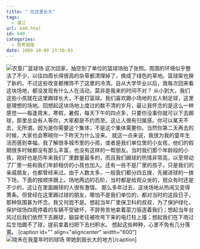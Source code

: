 ```yaml
---
title: " 在这里长大"
tags:
  - 湛江
url: 640.html
id: 640
categories:
  - 思考随笔
date: 2009-10-09 23:56:03
---
```


![农垦厂篮球场](../../../images/2009/10/e5869ce59ea6e58e82e79083e59cba-small.jpg "农垦厂篮球场") 这次回家，抽空到了单位的篮球场拍了张照。周围的环境似乎整洁了不少，以往四周长得很高的杂草都清理掉了，换成了绿色的草地。篮球架也换了新的。不过这些改变都掩饰不了这里的冷清。自从大学毕业以后，我每次回来看这块场地，都没发现有什么人在活动，莫非是我来的时间不对？ 从小到大，我们这些小孩就在这里踢球长大，不是打篮球。我们喜欢踢小场地的五人制足球，这里是理想的场地。回想起这块场地上度过的数不清的岁月，最让我怀念的是这么一种感觉——每逢周末，寒假，暑假，每天下午的四点多，只要你没事你就可以下去踢球，那里总会有人等你，大家都是不约而至。这让人很有归属感。你可以某天不去，无所谓。因为是你需要这个集体，不是这个集体需要你。当然你第二天再去的时候，大家也会寒暄你一下昨天为什么没来。 就这一点来说，我很为我的童年生活而感到幸福。我了解很多城市里的小孩，或者是我们单位里的小女孩，他们的假期很多时候都没有那么丰富，也没有这样的一帮朋友。当时我们那个年龄段的小孩，刚好也是历年来我们厂里数量最多的，而且我们踢球的热情非常高，以至带动了厂里一些和我们年龄相仿的小孩也加入。还有一些不是厂里的孩子，只是我们的亲戚朋友，也都曾经来过。由于人数太多，一般我们都分四五拨，先被进球的一拨下场，下面的按顺序跟上。场地两边的石阶，当时都是给观众坐的，观众有时还是不少的，这让在里面踢球的人很有激情。 那么多年过去，这块场地从热闹又变得萧条。但曾经在这里踢过球的朋友，哪怕不是我们单位的，都对当时的这段日子，那种氛围甚为怀念。我又何尝不是。想起当年厂里保卫科的叔叔，为了保护绿化，保护球场四周停着的车辆不受破坏，不辞劳苦地拿着菜刀驱逐着我们；想起当年台风过后我们依然下去踢球，脑袋老往被吹弯下来的电灯柱上撞；想起我们在下雨过后生怕踢不了球，提前拿着扫把下去扫积水。 想起这些种种，心里不免有几分落寞。 \[caption id="" align="aligncenter" width="600"\]![晓禾在我童年时的球场](../../../images/2009/10/e5869ce59ea6e58e82e79083e59cba-small2.jpg "晓禾在我童年时的球场") 带她到我长大的地方\[/caption\]